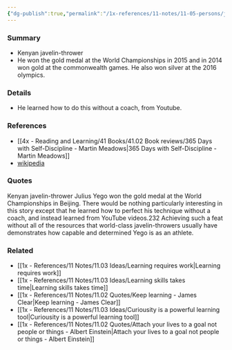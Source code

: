 ```yaml
---
{"dg-publish":true,"permalink":"/1x-references/11-notes/11-05-persons/julius-yego/","title":"Julius Yego","created":"2024-02-19T20:39:00.857+03:00","updated":"2024-02-20T12:03:44.564+03:00"}
---
```



### Summary
- Kenyan javelin-thrower
- He won the gold medal at the World Championships in 2015 and in 2014 won gold at the commonwealth games. He also won silver at the 2016 olympics.

### Details
- He learned how to do this without a coach, from Youtube.

### References
- [[4x - Reading and Learning/41 Books/41.02 Book reviews/365 Days with Self-Discipline - Martin Meadows\|365 Days with Self-Discipline - Martin Meadows]]
- [wikipedia](https://en.wikipedia.org/wiki/Julius_Yego)

### Quotes
Kenyan javelin-thrower Julius Yego won the gold medal at the World Championships in Beijing. There would be nothing particularly interesting in this story except that he learned how to perfect his technique without a coach, and instead learned from YouTube videos.232 Achieving such a feat without all of the resources that world-class javelin-throwers usually have demonstrates how capable and determined Yego is as an athlete.

### Related
- [[1x - References/11 Notes/11.03 Ideas/Learning requires work\|Learning requires work]]
- [[1x - References/11 Notes/11.03 Ideas/Learning skills takes time\|Learning skills takes time]]
- [[1x - References/11 Notes/11.02 Quotes/Keep learning - James Clear\|Keep learning - James Clear]]
- [[1x - References/11 Notes/11.03 Ideas/Curiousity is a powerful learning tool\|Curiousity is a powerful learning tool]]
- [[1x - References/11 Notes/11.02 Quotes/Attach your lives to a goal not people or things - Albert Einstein\|Attach your lives to a goal not people or things - Albert Einstein]]